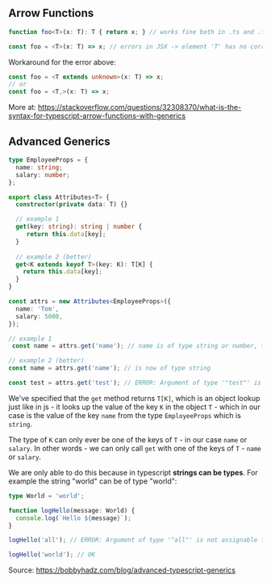 
## Arrow Functions

```ts
function foo<T>(x: T): T { return x; } // works fine both in .ts and .tsx
```

```ts
const foo = <T>(x: T) => x; // errors in JSX -> element 'T' has no corresponding closing tag
```

Workaround for the error above:

```ts
const foo = <T extends unknown>(x: T) => x;
// or
const foo = <T,>(x: T) => x;
```

More at: https://stackoverflow.com/questions/32308370/what-is-the-syntax-for-typescript-arrow-functions-with-generics

## Advanced Generics

```ts
type EmployeeProps = {
  name: string;
  salary: number;
};

export class Attributes<T> {
  constructor(private data: T) {}

  // example 1
  get(key: string): string | number {
     return this.data[key];
  }
  
  // example 2 (better)
  get<K extends keyof T>(key: K): T[K] {
    return this.data[key];
  }
}

const attrs = new Attributes<EmployeeProps>({
  name: 'Tom',
  salary: 5000,
});

// example 1
 const name = attrs.get('name'); // name is of type string or number, that's  what we have hardcoded as a return of the get method

// example 2 (better)
const name = attrs.get('name'); // is now of type string

const test = attrs.get('test'); // ERROR: Argument of type '"test"' is not assignable to parameter of type '"name" | "salary"'.
```
We've specified that the `get` method returns `T[K]`, which is an object lookup just like in js - it looks up the value of the key `K` in the object `T` - which in our case is the value of the key `name` from the type `EmployeeProps` which is `string`.

The type of `K` can only ever be one of the keys of `T` - in our case `name` or `salary`. In other words - we can only call `get` with one of the keys of `T` - `name` or `salary`.

We are only able to do this because in typescript **strings can be types**. For example the string "world" can be of type "world":
```ts
type World = 'world';

function logHello(message: World) {
  console.log(`Hello ${message}`);
}

logHello('all'); // ERROR: Argument of type '"all"' is not assignable to parameter of type '"world"'.

logHello('world'); // OK
```

Source: https://bobbyhadz.com/blog/advanced-typescript-generics
